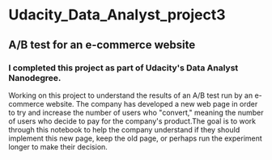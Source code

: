 
# Udacity_Data_Analyst_project3 

## A/B test for an e-commerce website

### I completed this project as part of Udacity's Data Analyst Nanodegree.

Working on this project to understand the results of an A/B test run by an e-commerce website. The company has developed a new web page in order to try and increase the number of users who "convert," meaning the number of users who decide to pay for the company's product.The goal is to work through this notebook to help the company understand if they should implement this new page, keep the old page, or perhaps run the experiment longer to make their decision.
